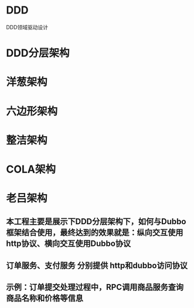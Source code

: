 # DDD
DDD领域驱动设计
# DDD分层架构
# 洋葱架构
# 六边形架构
# 整洁架构
# COLA架构

# 老吕架构

## 本工程主要是展示下DDD分层架构下，如何与Dubbo框架结合使用，最终达到的效果就是：纵向交互使用http协议、横向交互使用Dubbo协议
## 订单服务、支付服务 分别提供 http和dubbo访问协议
## 示例：订单提交处理过程中，RPC调用商品服务查询商品名称和价格等信息

   




